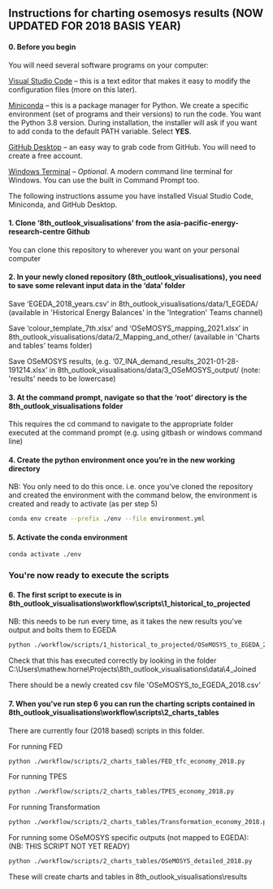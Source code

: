 ## Instructions for charting osemosys results (NOW UPDATED FOR 2018 BASIS YEAR)

#### 0. Before you begin

You will need several software programs on your computer:

[Visual Studio Code](https://code.visualstudio.com/) – this is a text editor that makes it easy to modify the configuration files (more on this later).

[Miniconda](https://docs.conda.io/en/latest/miniconda.html) – this is a package manager for Python. We create a specific environment (set of programs and their versions) to run the code. You want the Python 3.8 version. During installation, the installer will ask if you want to add conda to the default PATH variable. Select **YES**.

[GitHub Desktop](https://desktop.github.com/) – an easy way to grab code from GitHub. You will need to create a free account.

[Windows Terminal](https://www.microsoft.com/en-us/p/windows-terminal/9n0dx20hk701?activetab=pivot:overviewtab) – *Optional*. A modern command line terminal for Windows. You can use the built in Command Prompt too.

The following instructions assume you have installed Visual Studio Code, Miniconda, and GitHub Desktop.

#### 1. Clone ‘8th_outlook_visualisations’ from the asia-pacific-energy-research-centre Github
You can clone this repository to wherever you want on your personal computer

#### 2. In your newly cloned repository (8th_outlook_visualisations), you need to save some relevant input data in the ‘data’ folder

Save ‘EGEDA_2018_years.csv’ in 8th_outlook_visualisations/data/1_EGEDA/ 
  (available in 'Historical Energy Balances' in the 'Integration' Teams channel)

Save ‘colour_template_7th.xlsx’ and ‘OSeMOSYS_mapping_2021.xlsx’ in 8th_outlook_visualisations/data/2_Mapping_and_other/
  (available in 'Charts and tables' teams folder)

Save OSeMOSYS results, (e.g. ‘07_INA_demand_results_2021-01-28-191214.xlsx’ in 8th_outlook_visualisations/data/3_OSeMOSYS_output/
  (note: 'results' needs to be lowercase)

#### 3. At the command prompt, navigate so that the ‘root’ directory is the 8th_outlook_visualisations folder
This requires the cd command to navigate to the appropriate folder executed at the command prompt (e.g. using gitbash or windows command line)

#### 4. Create the python environment once you’re in the new working directory

NB: You only need to do this once. i.e. once you've cloned the repository and created the environment with the command below, the environment is created and ready to activate (as per step 5)
```bash
conda env create --prefix ./env --file environment.yml 
```

#### 5. Activate the conda environment
```bash
conda activate ./env
```

### You're now ready to execute the scripts

#### 6. The first script to execute is in 8th_outlook_visualisations\workflow\scripts\1_historical_to_projected

NB: this needs to be run every time, as it takes the new results you've output and bolts them to EGEDA 

```bash
python ./workflow/scripts/1_historical_to_projected/OSeMOSYS_to_EGEDA_2018.py
```

Check that this has executed correctly by looking in the folder C:\Users\mathew.horne\Projects\8th_outlook_visualisations\data\4_Joined

There should be a newly created csv file 'OSeMOSYS_to_EGEDA_2018.csv'

#### 7. When you've run step 6 you can run the charting scripts contained in 8th_outlook_visualisations\workflow\scripts\2_charts_tables
There are currently four (2018 based) scripts in this folder. 

For running FED
```bash
python ./workflow/scripts/2_charts_tables/FED_tfc_economy_2018.py
```

For running TPES
```bash
python ./workflow/scripts/2_charts_tables/TPES_economy_2018.py
```

For running Transformation
```bash
python ./workflow/scripts/2_charts_tables/Transformation_economy_2018.py
```

For running some OSeMOSYS specific outputs (not mapped to EGEDA):
(NB: THIS SCRIPT NOT YET READY)
```bash
python ./workflow/scripts/2_charts_tables/OSeMOSYS_detailed_2018.py
```


These will create charts and tables in 8th_outlook_visualisations\results


